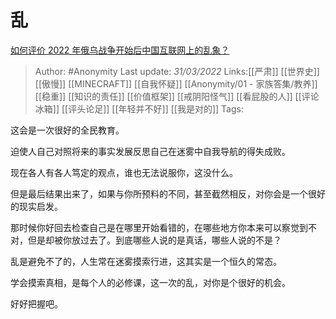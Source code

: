 # 乱
[如何评价 2022 年俄乌战争开始后中国互联网上的乱象？](https://www.zhihu.com/question/519396694/answer/2409122255)

> Author: #Anonymity
> Last update: *31/03/2022*
> Links:[[严肃]] [[世界史]] [[傲慢]] [[MINECRAFT]] [[自我怀疑]] [[Anonymity/01 - 家族答集/教养]] [[稳重]] [[知识的责任]] [[价值框架]] [[戒阴阳怪气]] [[看屁股的人]] [[评论冰箱]] [[评头论足]] [[年轻并不好]] [[我是对的]]
> Tags:

这会是一次很好的全民教育。

迫使人自己对照将来的事实发展反思自己在迷雾中自我导航的得失成败。

现在各人有各人笃定的观点，谁也无法说服你，这没什么。

但是最后结果出来了，如果与你所预料的不同，甚至截然相反，对你会是一个很好的现实启发。

那时候你好回去检查自己是在哪里开始看错的，在哪些地方你本来可以察觉到不对，但是却被你放过去了。到底哪些人说的是真话，哪些人说的不是？

乱是避免不了的，人生常在迷雾摸索行进，这其实是一个恒久的常态。

学会摸索真相，是每个人的必修课，这一次的乱，对你是个很好的机会。

好好把握吧。

